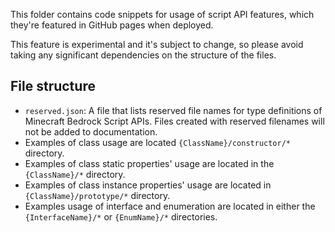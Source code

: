 This folder contains code snippets for usage of script API features, which they're featured in GitHub pages when deployed.

This feature is experimental and it's subject to change, so please avoid taking any significant dependencies on the structure of the files.

## File structure

- `reserved.json`: A file that lists reserved file names for type definitions of Minecraft Bedrock Script APIs. Files created with reserved filenames will not be added to documentation.
- Examples of class usage are located `{ClassName}/constructor/*` directory.
- Examples of class static properties' usage are located in the `{ClassName}/*` directory.
- Examples of class instance properties' usage are located in `{ClassName}/prototype/*` directory.
- Examples usage of interface and enumeration are located in either the `{InterfaceName}/*` or `{EnumName}/*` directories.
